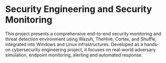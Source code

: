 # Security Engineering and Security Monitoring

This project presents a comprehensive end-to-end security monitoring and threat detection environment using Wazuh, TheHive, Cortex, and Shuffle, integrated into Windows and Linux infrastructures. Developed as a hands-on cybersecurity engineering project, it focuses on real-world adversary simulation, endpoint monitoring, alerting and automated response. 
